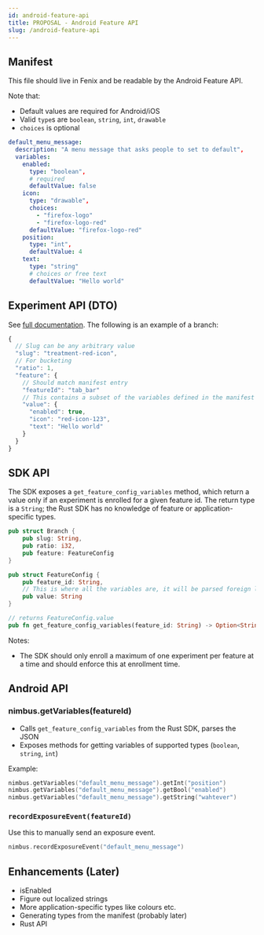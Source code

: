 ```yaml
---
id: android-feature-api
title: PROPOSAL - Android Feature API
slug: /android-feature-api
---
```


## Manifest

This file should live in Fenix and be readable by the Android Feature API.

Note that:

- Default values are required for Android/iOS
- Valid `type`s are `boolean`, `string`, `int`, `drawable`
- `choices` is optional

```yaml
default_menu_message:
  description: "A menu message that asks people to set to default",
  variables:
    enabled:
      type: "boolean",
      # required
      defaultValue: false
    icon:
      type: "drawable",
      choices:
        - "firefox-logo"
        - "firefox-logo-red"
      defaultValue: "firefox-logo-red"
    position:
      type: "int",
      defaultValue: 4
    text:
      type: "string"
      # choices or free text
      defaultValue: "Hello world"
```

## Experiment API (DTO)

See [full documentation](https://mana.mozilla.org/wiki/pages/viewpage.action?pageId=130920248). The following is an example of a branch:

```js
{
  // Slug can be any arbitrary value
  "slug": "treatment-red-icon",
  // For bucketing
  "ratio": 1,
  "feature": {
    // Should match manifest entry
    "featureId": "tab_bar"
    // This contains a subset of the variables defined in the manifest entry
    "value": {
      "enabled": true,
      "icon": "red-icon-123",
      "text": "Hello world"
    }
  }
}

```

## SDK API

The SDK exposes a `get_feature_config_variables` method, which return a value only if an experiment is enrolled
for a given feature id. The return type is a `String`; the Rust SDK has no knowledge of feature or application-specific types.

```rust
pub struct Branch {
    pub slug: String,
    pub ratio: i32,
    pub feature: FeatureConfig
}

pub struct FeatureConfig {
    pub feature_id: String,
    // This is where all the variables are, it will be parsed foreign language side
    pub value: String
}

// returns FeatureConfig.value
pub fn get_feature_config_variables(feature_id: String) -> Option<String>
```

Notes:

- The SDK should only enroll a maximum of one experiment per feature at a time and should enforce this at enrollment time.

## Android API

### nimbus.getVariables(featureId)

- Calls `get_feature_config_variables` from the Rust SDK, parses the JSON
- Exposes methods for getting variables of supported types (`boolean`, `string`, `int`)

Example:

```kotlin
nimbus.getVariables("default_menu_message").getInt("position")
nimbus.getVariables("default_menu_message").getBool("enabled")
nimbus.getVariables("default_menu_message").getString("wahtever")
```

### `recordExposureEvent(featureId)`

Use this to manually send an exposure event.

```kotlin
nimbus.recordExposureEvent("default_menu_message")
```

## Enhancements (Later)

- isEnabled
- Figure out localized strings
- More application-specific types like colours etc.
- Generating types from the manifest (probably later)
- Rust API
